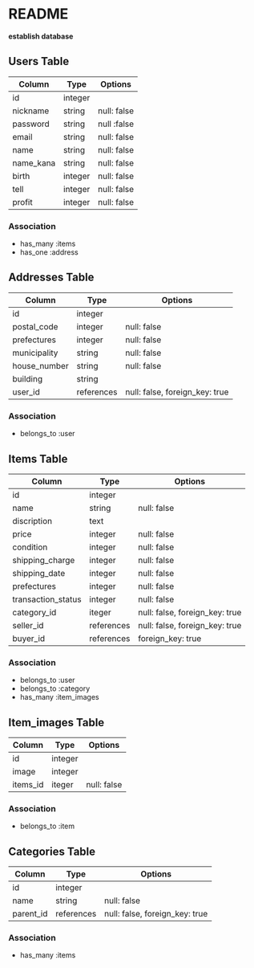 # README

**establish database**

## Users Table
|Column|Type|Options|
|------|----|-------|
|id|integer||
|nickname|string|null: false|
|password|string|null :false|
|email|string|null: false|
|name|string|null: false|
|name_kana|string|null: false|
|birth|integer|null: false|
|tell|integer|null: false|
|profit|integer|null: false|
### Association
- has_many :items
- has_one :address


## Addresses Table
|Column|Type|Options|
|------|----|-------|
|id|integer||
|postal_code|integer|null: false|
|prefectures|integer|null: false|
|municipality|string|null: false|
|house_number|string|null: false|
|building|string||
|user_id|references|null: false, foreign_key: true|

### Association
- belongs_to :user


## Items Table
|Column|Type|Options|
|------|----|-------|
|id|integer||
|name|string|null: false|
|discription|text||
|price|integer|null: false|
|condition|integer|null: false|
|shipping_charge|integer|null: false|
|shipping_date|integer|null: false|
|prefectures|integer|null: false|
|transaction_status|integer|null: false|
|category_id|iteger|null: false, foreign_key: true|
|seller_id|references|null: false, foreign_key: true|
|buyer_id|references|foreign_key: true|
### Association
- belongs_to :user
- belongs_to :category
- has_many :item_images


## Item_images Table
|Column|Type|Options|
|------|----|-------|
|id|integer||
|image|integer||
|items_id|iteger|null: false|

### Association
- belongs_to :item


## Categories Table
|Column|Type|Options|
|------|----|-------|
|id|integer||
|name|string|null: false|
|parent_id|references|null: false, foreign_key: true|
### Association
- has_many :items

